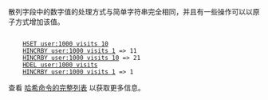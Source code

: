 散列字段中的数字值的处理方式与简单字符串完全相同，并且有一些操作可以以原子方式增加该值。

<pre><code>
    <a href="#run">HSET user:1000 visits 10</a>
    <a href="#run">HINCRBY user:1000 visits 1</a> => 11
    <a href="#run">HINCRBY user:1000 visits 10</a> => 21
    <a href="#run">HDEL user:1000 visits</a>
    <a href="#run">HINCRBY user:1000 visits 1</a> => 1
</code></pre>

查看 [哈希命令的完整列表](http://redis.io/commands#hash) 以获取更多信息。
